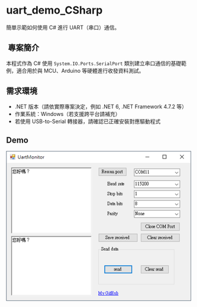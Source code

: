 # uart_demo_CSharp

簡單示範如何使用 C# 進行 UART（串口）通信。

## ​ 專案簡介
本程式作為 C# 使用 `System.IO.Ports.SerialPort` 類別建立串口通信的基礎範例，適合用於與 MCU、Arduino 等硬體進行收發資料測試。

## 需求環境
- .NET 版本（請依實際專案決定，例如 .NET 6, .NET Framework 4.7.2 等）
- 作業系統：Windows（若支援跨平台請補充）
- 若使用 USB-to-Serial 轉接器，請確認已正確安裝對應驅動程式

## Demo
<img src="docs/images/UartMonitorDemo.png" alt="README generator GUI" width="500">